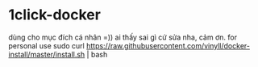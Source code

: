 # 1click-docker
dùng cho mục đích cá nhân =)) ai thấy sai gì cứ sửa nha, cảm ơn.
for personal use
sudo curl https://raw.githubusercontent.com/vinyll/docker-install/master/install.sh | bash

